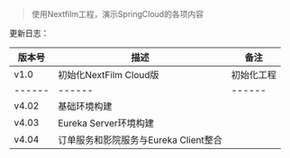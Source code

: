 > 使用Nextfilm工程，演示SpringCloud的各项内容

更新日志：

| 版本号 | 描述 | 备注 |
| ------ | ------ | ------ |
| v1.0 | 初始化NextFilm Cloud版 | 初始化工程 |
| ------ | ------ | ------ |
| v4.02 |  基础环境构建 |  |
| v4.03 |  Eureka Server环境构建 |  |
| v4.04 |  订单服务和影院服务与Eureka Client整合 |  |



